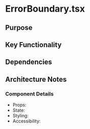 # ErrorBoundary.tsx

## Purpose

## Key Functionality

## Dependencies

## Architecture Notes

### Component Details
- Props: 
- State: 
- Styling: 
- Accessibility: 
